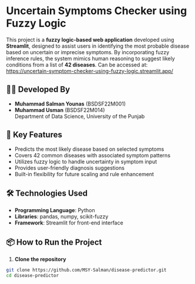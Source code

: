 # Uncertain Symptoms Checker using Fuzzy Logic

This project is a **fuzzy logic-based web application** developed using **Streamlit**, designed to assist users in identifying the most probable disease based on uncertain or imprecise symptoms. By incorporating fuzzy inference rules, the system mimics human reasoning to suggest likely conditions from a list of **42 diseases**.
Can be accessed at: https://uncertain-symptom-checker-using-fuzzy-logic.streamlit.app/
## 👨‍💻 Developed By

- **Muhammad Salman Younas** (BSDSF22M001)  
- **Muhammad Usman** (BSDSF22M014)  
Department of Data Science, University of the Punjab

## 🚀 Key Features

- Predicts the most likely disease based on selected symptoms  
- Covers 42 common diseases with associated symptom patterns  
- Utilizes fuzzy logic to handle uncertainty in symptom input  
- Provides user-friendly diagnosis suggestions  
- Built-in flexibility for future scaling and rule enhancement

## 🛠️ Technologies Used

- **Programming Language**: Python  
- **Libraries**: pandas, numpy, scikit-fuzzy  
- **Framework**: Streamlit for front-end interface  

## 📦 How to Run the Project

1. **Clone the repository**  
```bash
git clone https://github.com/MSY-Salman/disease-predictor.git
cd disease-predictor
